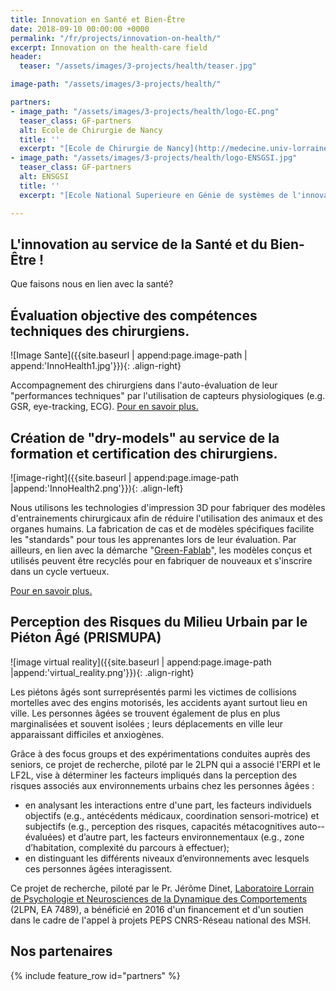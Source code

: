 ```yaml
---
title: Innovation en Santé et Bien-Être
date: 2018-09-10 00:00:00 +0000
permalink: "/fr/projects/innovation-on-health/"
excerpt: Innovation on the health-care field
header:
  teaser: "/assets/images/3-projects/health/teaser.jpg"

image-path: "/assets/images/3-projects/health/"

partners:
- image_path: "/assets/images/3-projects/health/logo-EC.png"
  teaser_class: GF-partners
  alt: Ecole de Chirurgie de Nancy
  title: ''
  excerpt: "[Ecole de Chirurgie de Nancy](http://medecine.univ-lorraine.fr/fr/ecole-chirurgie)"
- image_path: "/assets/images/3-projects/health/logo-ENSGSI.jpg"
  teaser_class: GF-partners
  alt: ENSGSI
  title: ''
  excerpt: "[Ecole National Superieure en Génie de systèmes de l'innovation](https://www.ensgsi.univ-lorraine.fr/)"

---
```

## L'innovation au service de la Santé et du Bien-Être !

Que faisons nous en lien avec la santé?

## Évaluation objective des compétences techniques des chirurgiens.

![Image Sante]({{site.baseurl | append:page.image-path | append:'InnoHealth1.jpg'}}){: .align-right}

Accompagnement des chirurgiens dans l'auto-évaluation de leur "performances techniques" par l'utilisation de capteurs physiologiques (e.g. GSR, eye-tracking, ECG). [Pour en savoir plus.](https://doi.org/10.1016/j.ergon.2017.12.002 "https://doi.org/10.1016/j.ergon.2017.12.002")

## Création de "dry-models" au service de la formation et certification des chirurgiens.

![image-right]({{site.baseurl | append:page.image-path |append:'InnoHealth2.png'}}){: .align-left}

Nous utilisons les technologies d'impression 3D pour fabriquer des modèles d'entrainements chirurgicaux afin de réduire l'utilisation des animaux et des organes humains. La fabrication de cas et de modèles spécifiques facilite les "standards" pour tous les apprenantes lors de leur évaluation. Par ailleurs, en lien avec la démarche "[Green-Fablab](http://lf2l.fr/projects/green-fablab/)", les modèles conçus et utilisés peuvent être recyclés pour en fabriquer de nouveaux et s'inscrire dans un cycle vertueux.

[Pour en savoir plus.](https://ieeexplore.ieee.org/document/8436302 "https://ieeexplore.ieee.org/document/8436302")

## Perception des Risques du Milieu Urbain par le Piéton Âgé (PRISMUPA)

![image virtual reality]({{site.baseurl | append:page.image-path |append:'virtual_reality.png'}}){: .align-right}

Les piétons âgés sont surreprésentés parmi les victimes de collisions mortelles avec des engins motorisés, les accidents ayant surtout lieu en ville. Les personnes âgées se trouvent également de plus en plus marginalisées et souvent isolées ; leurs déplacements en ville leur apparaissant difficiles et anxiogènes.

Grâce à des focus groups et des expérimentations conduites auprès des seniors, ce projet de recherche, piloté par le 2LPN qui a associé l'ERPI et le LF2L, vise à déterminer les facteurs impliqués dans la perception des risques associés aux environnements urbains chez les personnes âgées :

* en analysant les interactions entre d'une part, les facteurs individuels objectifs (e.g., antécédents médicaux, coordination sensori-motrice) et subjectifs (e.g., perception des risques, capacités métacognitives auto-­évaluées) et d’autre part, les facteurs environnementaux (e.g., zone d’habitation, complexité du parcours à effectuer);
* en distinguant les différents niveaux d’environnements avec lesquels ces personnes âgées interagissent.

Ce projet de recherche, piloté par le Pr. Jérôme Dinet, [Laboratoire Lorrain de Psychologie et Neurosciences de la Dynamique des Comportements ](http://2lpn.univ-lorraine.fr/)(2LPN, EA 7489), a bénéficié en 2016 d'un financement et d'un soutien dans le cadre de l'appel à projets PEPS CNRS-Réseau national des MSH.

## Nos partenaires

<div id="GF-partners">  
{% include feature_row id="partners" %}

</div>